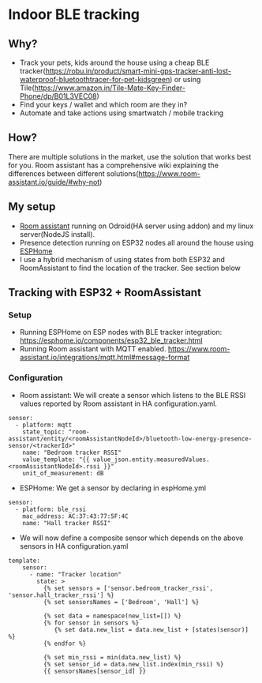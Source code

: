 # Indoor BLE tracking
## Why?
- Track your pets, kids around the house using a cheap BLE tracker(https://robu.in/product/smart-mini-gps-tracker-anti-lost-waterproof-bluetoothtracer-for-pet-kidsgreen) or using Tile(https://www.amazon.in/Tile-Mate-Key-Finder-Phone/dp/B01L3VEC08)
- Find your keys / wallet and which room are they in?
- Automate and take actions using smartwatch / mobile tracking

## How?
There are multiple solutions in the market, use the solution that works best for you. Room assistant has a comprehensive wiki explaining the differences between different solutions(https://www.room-assistant.io/guide/#why-not)

## My setup
- [Room assistant](https://www.room-assistant.io/guide/installation.html#running-with-nodejs) running on Odroid(HA server using addon) and my linux server(NodeJS install). 
- Presence detection running on ESP32 nodes all around the house using [ESPHome](https://esphome.io/components/esp32_ble_tracker.html)
- I use a hybrid mechanism of using states from both ESP32 and RoomAssistant to find the location of the tracker. See section below

## Tracking with ESP32 + RoomAssistant
### Setup
- Running ESPHome on ESP nodes with BLE tracker integration: https://esphome.io/components/esp32_ble_tracker.html
- Running Room assistant with MQTT enabled. https://www.room-assistant.io/integrations/mqtt.html#message-format

### Configuration
- Room assistant: We will create a sensor which listens to the BLE RSSI values reported by Room assistant in HA configuration.yaml.
```
sensor:
  - platform: mqtt
    state_topic: "room-assistant/entity/<roomAssistantNodeId>/bluetooth-low-energy-presence-sensor/<trackerId>"
    name: "Bedroom tracker RSSI"
    value_template: "{{ value_json.entity.measuredValues.<roomAssistantNodeId>.rssi }}"
    unit_of_measurement: dB
```
- ESPHome: We get a sensor by declaring in espHome.yml
```
sensor:
  - platform: ble_rssi
    mac_address: AC:37:43:77:5F:4C
    name: "Hall tracker RSSI"
```
- We will now define a composite sensor which depends on the above sensors in HA configuration.yaml

```
template:
    sensor:
      - name: "Tracker location"
        state: > 
          {% set sensors = ['sensor.bedroom_tracker_rssi',  'sensor.hall_tracker_rssi'] %}
          {% set sensorsNames = ['Bedroom', 'Hall'] %}

          {% set data = namespace(new_list=[]) %}
          {% for sensor in sensors %}
             {% set data.new_list = data.new_list + [states(sensor)] %}
          {% endfor %}
    
          {% set min_rssi = min(data.new_list) %}
          {% set sensor_id = data.new_list.index(min_rssi) %}
          {{ sensorsNames[sensor_id] }}    
```
